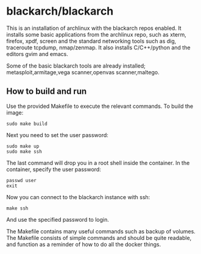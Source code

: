 blackarch/blackarch
===================

This is an installation of archlinux with the blackarch
repos enabled. It installs some basic applications from
the archlinux repo, such as xterm, firefox, xpdf, screen
and the standard networking tools such as dig, traceroute
tcpdump, nmap/zenmap. It also installs C/C++/python and
the editors gvim and emacs.


Some of the basic blackarch tools are already installed;
metasploit,armitage,vega scanner,openvas scanner,maltego.

## How to build and run
Use the provided Makefile to execute the relevant commands.
To build the image:
```
sudo make build
```
Next you need to set the user password:
```
sudo make up
sudo make ssh
```
The last command will drop you in a root shell inside the
container. In the container, specify the user password:
```
passwd user
exit
```
Now you can connect to the blackarch instance with ssh:
```
make ssh
```
And use the specified password to login.

The Makefile contains many useful commands such as backup
of volumes. The Makefile consists of simple commands and
should be quite readable, and function as a reminder of
how to do all the docker things.